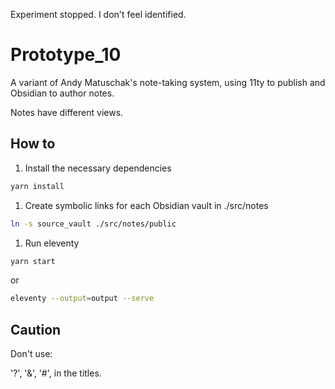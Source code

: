 
Experiment stopped. I don't feel identified.

# Prototype_10

A variant of Andy Matuschak's note-taking system, using 11ty to publish and Obsidian to author notes. 

Notes have different views.

## How to

1. Install the necessary dependencies

```sh
yarn install
```

1. Create symbolic links for each Obsidian vault in ./src/notes

```sh
ln -s source_vault ./src/notes/public
```

1. Run eleventy

```sh
yarn start
```

or

```sh
eleventy --output=output --serve
```

## Caution

Don't use:

'?', '&', '#', in the titles. 